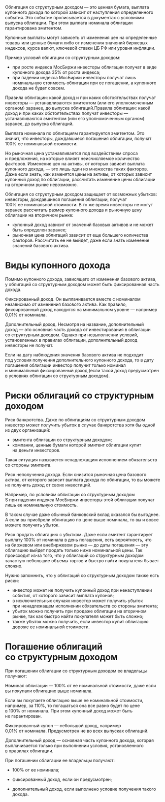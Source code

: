 Облигация со структурным доходом — это ценная бумага, выплата купонного дохода по которой зависит от наступления определенного события. Это событие прописывается в документах с условиями выпуска облигации. При этом выплата номинала облигации гарантирована эмитентом.

Купонные выплаты могут зависеть от изменения цен на определенные товары или ценные бумаги либо от изменения значений биржевых индексов, курса валют, ключевой ставки ЦБ РФ или уровня инфляции.

Пример условий облигации со структурным доходом:

- при росте индекса МосБиржи инвесторы облигации получат в виде купонного дохода 35% от роста индекса;
- при падении индекса МосБиржи инвесторы получат лишь номинальную стоимость облигации при ее погашении, а купонного дохода не будет совсем.

Правила облигации: какой доход и при каких обстоятельствах получат инвесторы — устанавливаются эмитентом (или его уполномоченным органом) заранее, до выпуска облигаций.Правила облигации: какой доход и при каких обстоятельствах получат инвесторы — устанавливаются эмитентом (или его уполномоченным органом) заранее, до выпуска облигаций.

Выплата номинала по облигациям гарантируется эмитентом. Это значит, что инвесторы, дождавшиеся погашения облигации, получат 100% ее номинальной стоимости.

Но рыночная цена устанавливается под воздействием спроса и предложения, на которые влияет неисчисляемое количество факторов. Изменение цен на активы, от которых зависит выплата купонного дохода, — это лишь один из множества таких факторов. Даже если знать, как изменятся цены на активы, от которых зависит купонный доход по облигации, рассчитать изменение цены облигации на вторичном рынке невозможно.

Облигация со структурным доходом защищает от возможных убытков: инвесторы, дождавшиеся погашения облигации, получат 100% ее номинальной стоимости. В то же время инвесторы не могут заранее рассчитать размер купонного дохода и рыночную цену облигации на вторичном рынке:

- купонный доход зависит от значений базовых активов и не может быть определен заранее;
- рыночная цена облигаций зависит от еще большего количества факторов. Рассчитать ее не выйдет, даже если знать изменение значений базового актива.

# Виды купонного дохода
Помимо купонного дохода, зависящего от изменения базового актива, у облигаций со структурным доходом может быть фиксированная часть дохода.

Фиксированный доход. Он выплачивается вместе с номиналом независимо от изменения базового актива. Как правило, фиксированный доход находится на минимальном уровне — например 0,01% от номинала.

Дополнительный доход. Несмотря на название, дополнительный доход — это основная часть дохода от инвестирования в облигации со структурным доходом. Однако при невыполнении условий, установленных в правилах облигации, дополнительный доход инвесторы не получат.

Если на дату наблюдения значения базового актива не подходит под условия получения дополнительного купонного дохода, то в дату погашения облигации инвестор получит только номинал и минимальный фиксированный доход (если такой доход предусмотрен в условиях облигации со структурным доходом).

# Риски облигаций со структурным доходом
Риск банкротства. Даже по облигациям со структурным доходом инвестор может получить убыток в случае банкротства хотя бы одной из двух организаций:

- эмитента облигации со структурным доходом;
- компании, ценные бумаги которой эмитент облигации купит на деньги инвесторов.

Такая ситуация называется ненадлежащим исполнением обязательств со стороны эмитента.

Риск неполучения дохода. Если снизится рыночная цена базового актива, от которого зависит выплата дохода по облигации, то вы можете не получить доход от своих инвестиций.

Например, по условиям облигации со структурным доходом S при падении индекса МосБиржи инвесторы этой облигации получат лишь ее номинальную стоимость.

В таком случае даже обычный банковский вклад оказался бы выгоднее. А если вы приобрели облигацию по цене выше номинала, то вы и вовсе можете получить убыток.

Риск продать облигацию с убытком. Даже если эмитент гарантирует выплату 100% от номинала в день погашения, есть вероятность, что на биржевом или внебиржевом рынке — до даты погашения — эту облигацию выйдет продать только ниже номинальной цены. Так происходит из‑за того, что у облигаций со структурным доходом зачастую небольшие объемы торгов и быстро найти покупателя бывает сложно.

Нужно запомнить, что у облигаций со структурным доходом также есть риски:

- инвестор может не получить купонный доход при ненаступлении события, от которого зависит выплата купонов;
- в исключительных случаях инвестор может получить убыток при ненадлежащем исполнении обязательств со стороны эмитента;
- убыток можно получить при продаже облигации на вторичном рынке, так как быстро найти покупателя может быть сложно;
- также убыток можно получить, если инвестор купит облигацию дороже ее номинальной стоимости.

# Погашение облигаций со структурным доходом
При погашении облигации со структурным доходом ее владельцы получают:

Номинал облигации — 100% от ее номинальной стоимости, даже если вы покупали облигацию выше номинала.

Если вы покупаете облигацию выше ее номинальной стоимости, например, за 110%, то погашаться она все равно будет по цене в 100% от номинала. При этом купонный доход может быть не гарантирован.

Фиксированный купон — небольшой доход, например 0,01% от номинала. Предусмотрен не во всех выпусках облигаций.

Дополнительный доход — основная часть купонного дохода, которая выплачивается только при выполнении условия, установленного в правилах облигации.

При погашении облигации ее владельцы получают:

- 100% от ее номинала;
    
- фиксированный доход, если он предусмотрен;
    
- дополнительный доход, если выполнено условие получения такого дохода.